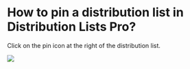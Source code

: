 # How to pin a distribution list in Distribution Lists Pro?

<p class="no-margin">Click on the pin icon at the right of the distribution list.</p>
<p class="no-margin"></p>
<div class="intercom-container"><img src="/assets/img/teams-pro/image_174.png"></div>

<Intercom />
<Clarity />
<GoogleAnalytics />

